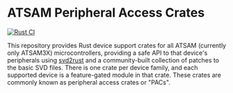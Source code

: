 
# ATSAM Peripheral Access Crates
[![Rust CI](https://github.com/emcrates-rs/atsam-PAC-rs/actions/workflows/rust-ci.yml/badge.svg?branch=master)](https://github.com/emcrates-rs/atsam-PAC-rs/actions/workflows/rust-ci.yml)

This repository provides Rust device support crates for all ATSAM (currently only ATSAM3X)
microcontrollers, providing a safe API to that device's peripherals using
[svd2rust] and a community-built collection of patches to the basic SVD files.
There is one crate per device family, and each supported device is a
feature-gated module in that crate. These crates are commonly known as
peripheral access crates or "PACs".

[svd2rust]: https://github.com/rust-embedded/svd2rust
